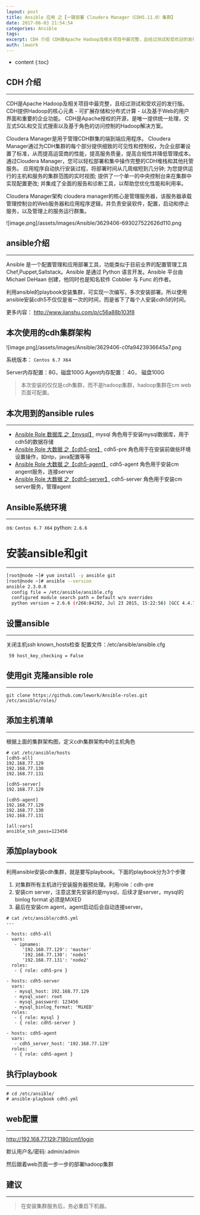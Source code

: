 ```yaml
---
layout: post
title: Ansible 应用 之【一键部署 Cloudera Manager（CDH5.11.0）集群】
date: 2017-06-03 21:54:54
categories: Ansible
tags:
excerpt: CDH 介绍 CDH是Apache Hadoop及相关项目中最完整，且经过测试和受欢迎的发行版。 CDH提供Hadoop的核心元素 - 可扩展存...
auth: lework
---
```

* content
{:toc}

## CDH 介绍
---

CDH是Apache Hadoop及相关项目中最完整，且经过测试和受欢迎的发行版。 CDH提供Hadoop的核心元素 - 可扩展存储和分布式计算 - 以及基于Web的用户界面和重要的企业功能。 CDH是Apache授权的开源，是唯一提供统一处理，交互式SQL和交互式搜索以及基于角色的访问控制的Hadoop解决方案。

Cloudera Manager是用于管理CDH群集的端到端应用程序。 Cloudera Manager通过为CDH集群的每个部分提供细致的可见性和控制权，为企业部署设置了标准，从而提高运营商的性能，提高服务质量，提高合规性并降低管理成本。 通过Cloudera Manager，您可以轻松部署和集中操作完整的CDH堆栈和其他托管服务。 应用程序自动执行安装过程，将部署时间从几周缩短到几分钟; 为您提供运行的主机和服务的集群范围的实时视图; 提供了一个单一的中央控制台来在集群中实现配置更改; 并集成了全面的报告和诊断工具，以帮助您优化性能和利用率。 

Cloudera Manager架构
cloudera manager的核心是管理服务器，该服务器承载管理控制台的Web服务器和应用程序逻辑，并负责安装软件，配置，启动和停止服务，以及管理上的服务运行群集。

![image.png]/assets/images/Ansible/3629406-693027522626d110.png

## ansible介绍
---
Ansible 是一个配置管理和应用部署工具，功能类似于目前业界的配置管理工具 Chef,Puppet,Saltstack。Ansible 是通过 Python 语言开发。Ansible 平台由 Michael DeHaan 创建，他同时也是知名软件 Cobbler 与 Func 的作者。

利用ansible的playbook安装集群，可实现一次编写，多次安装部署。所以使用ansible安装cdh5不仅仅是省一次的时间，而是省下了每个人安装cdh5的时间。

更多内容： http://www.jianshu.com/p/c56a88b103f8

## 本次使用的cdh集群架构

![image.png]/assets/images/Ansible/3629406-c0fa9423936645a7.png

系统版本： `Centos 6.7 X64`

Server内存配置：8G，磁盘100G
Agent内存配置： 4G， 磁盘100G

>  本次安装的仅仅是cdh集群，而不是hadoop集群，hadoop集群在cm web页面可配置。

## 本次用到的ansible rules
---
- [Ansible Role 数据库 之【mysql】](http://www.jianshu.com/p/9ef27a8c1989)
    mysql 角色用于安装mysql数据库，用于cdh5的数据存储
- [Ansible Role 大数据 之【cdh5-pre】](http://www.jianshu.com/p/e84b78247969)
   cdh5-pre 角色用于在安装前做些环境设置操作，如ntp，java配置等等
- [Ansible Role 大数据 之【cdh5-agent】](http://www.jianshu.com/p/ef6f99afe08a)
  cdh5-agent 角色用于安装cm angent服务，连接server
- [Ansible Role 大数据 之【cdh5-server】](http://www.jianshu.com/p/e789d1d9295e)
  cdh5-server 角色用于安装cm server服务，管理agent

## Ansible系统环境
---

os:  `Centos 6.7 X64`
python: `2.6.6`

# 安装ansible和git
---

```bash
[root@node ~]# yum install -y ansible git
[root@node ~]# ansible --version
ansible 2.3.0.0
  config file = /etc/ansible/ansible.cfg
  configured module search path = Default w/o overrides
  python version = 2.6.6 (r266:84292, Jul 23 2015, 15:22:56) [GCC 4.4.7 20120313 (Red Hat 4.4.7-11)]
```

## 设置ansible
---

关闭主机ssh known_hosts检查
配置文件：/etc/ansible/ansible.cfg
```vim
 59 host_key_checking = False
```

## 使用git 克隆ansible role
---

```
git clone https://github.com/lework/Ansible-roles.git /etc/ansible/roles/
```

## 添加主机清单
---
根据上面的集群架构图，定义cdh集群架构中的主机角色
```
# cat /etc/ansible/hosts
[cdh5-all]
192.168.77.129
192.168.77.130
192.168.77.131

[cdh5-server]
192.168.77.129

[cdh5-agent]
192.168.77.129
192.168.77.130
192.168.77.131

[all:vars]
ansible_ssh_pass=123456
```

## 添加playbook
---
利用ansible安装cdh集群，就是要写playbook。下面的playbook分为3个步骤
1. 对集群所有主机进行安装服务器预处理。利用role：cdh-pre
2. 安装cm server，注意这里先安装的是mysql，后续才是server，mysql的binlog format 必须是MiXED
3. 最后在安装cm agent，agent启动后会自动连接server。

```
# cat /etc/ansible/cdh5.yml 
---

- hosts: cdh5-all
  vars:
   - ipnames:
      '192.168.77.129': 'master'
      '192.168.77.130': 'node1'
      '192.168.77.131': 'node2'
  roles:
   - { role: cdh5-pre }

- hosts: cdh5-server
  vars:
   - mysql_host: 192.168.77.129
   - mysql_user: root
   - mysql_password: 123456
   - mysql_binlog_format: 'MiXED'
  roles: 
   - { role: mysql }
   - { role: cdh5-server }

- hosts: cdh5-agent
  vars:
   - cdh5_server_host: '192.168.77.129'
  roles:
   - { role: cdh5-agent }
```

## 执行playbook
---

```
# cd /etc/ansible/
# ansible-playbook cdh5.yml
```

## web配置
---

http://192.168.77.129:7180/cmf/login

默认用户名/密码: admin/admin

然后跟着web页面一步一步的部署hadoop集群

## 建议
---
>  在安装集群服务后，务必重启下机器。
